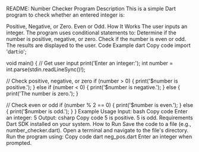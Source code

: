 README: Number Checker Program
Description
This is a simple Dart program to check whether an entered integer is:

Positive, Negative, or Zero.
Even or Odd.
How It Works
The user inputs an integer.
The program uses conditional statements to:
Determine if the number is positive, negative, or zero.
Check if the number is even or odd.
The results are displayed to the user.
Code Example
dart
Copy code
import 'dart:io';

void main() {
  // Get user input
  print('Enter an integer:');
  int number = int.parse(stdin.readLineSync()!);

  // Check positive, negative, or zero
  if (number > 0) {
    print('$number is positive.');
  } else if (number < 0) {
    print('$number is negative.');
  } else {
    print('The number is zero.');
  }

  // Check even or odd
  if (number % 2 == 0) {
    print('$number is even.');
  } else {
    print('$number is odd.');
  }
}
Example Usage
Input:
bash
Copy code
Enter an integer:
5
Output:
csharp
Copy code
5 is positive.
5 is odd.
Requirements
Dart SDK installed on your system.
How to Run
Save the code to a file (e.g., number_checker.dart).
Open a terminal and navigate to the file's directory.
Run the program using:
Copy code
dart neg_pos.dart
Enter an integer when prompted.
